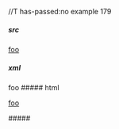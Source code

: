 //T has-passed:no
example 179
##### src
[foo]

> [foo]: /url
##### xml
<?xml version="1.0" encoding="UTF-8"?>
<!DOCTYPE document SYSTEM "CommonMark.dtd">
<document xmlns="http://commonmark.org/xml/1.0">
  <paragraph>
    <link destination="/url" title="">
      <text>foo</text>
    </link>
  </paragraph>
  <block_quote />
</document>
##### html
<p><a href="/url">foo</a></p>
<blockquote>
</blockquote>
#####
